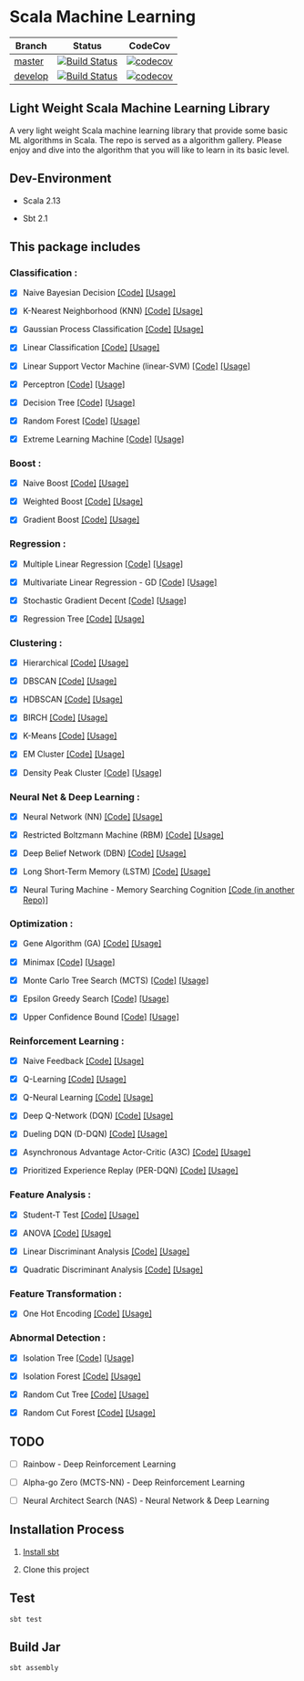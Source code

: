 # Scala Machine Learning

Branch | Status | CodeCov
-|-|-
[master](https://github.com/wei-1/scala-machine-learning/tree/master) | [![Build Status](https://travis-ci.org/Wei-1/Scala-Machine-Learning.svg?branch=master)](https://travis-ci.org/Wei-1/Scala-Machine-Learning) | [![codecov](https://codecov.io/gh/Wei-1/Scala-Machine-Learning/branch/master/graph/badge.svg)](https://codecov.io/gh/Wei-1/Scala-Machine-Learning)
[develop](https://github.com/wei-1/scala-machine-learning/tree/develop) | [![Build Status](https://travis-ci.org/Wei-1/Scala-Machine-Learning.svg?branch=develop)](https://travis-ci.org/Wei-1/Scala-Machine-Learning) | [![codecov](https://codecov.io/gh/Wei-1/Scala-Machine-Learning/branch/develop/graph/badge.svg)](https://codecov.io/gh/Wei-1/Scala-Machine-Learning)


## Light Weight Scala Machine Learning Library

A very light weight Scala machine learning library that provide some basic ML algorithms in Scala. The repo is served as a algorithm gallery. Please enjoy and dive into the algorithm that you will like to learn in its basic level.


## Dev-Environment

- Scala 2.13

- Sbt 2.1


## This package includes

### Classification :

- [x] Naive Bayesian Decision [[Code]](src/main/scala/algorithm/classification/BayesianDecision.scala) [[Usage]](src/test/scala/algorithm/classification/BayesianDecisionTest.scala)

- [x] K-Nearest Neighborhood (KNN) [[Code]](src/main/scala/algorithm/classification/KNN.scala) [[Usage]](src/test/scala/algorithm/classification/KNNTest.scala)

- [x] Gaussian Process Classification [[Code]](src/main/scala/algorithm/classification/GaussianProcess.scala) [[Usage]](src/test/scala/algorithm/classification/GaussianProcessTest.scala)

- [x] Linear Classification [[Code]](src/main/scala/algorithm/classification/LinearClassification.scala) [[Usage]](src/test/scala/algorithm/classification/LinearClassificationTest.scala)

- [x] Linear Support Vector Machine (linear-SVM) [[Code]](src/main/scala/algorithm/classification/LinearSVM.scala) [[Usage]](src/test/scala/algorithm/classification/LinearSVMTest.scala)

- [x] Perceptron [[Code]](src/main/scala/algorithm/classification/Perceptron.scala) [[Usage]](src/test/scala/algorithm/classification/PerceptronTest.scala)

- [x] Decision Tree [[Code]](src/main/scala/algorithm/classification/DecisionTree.scala) [[Usage]](src/test/scala/algorithm/classification/DecisionTreeTest.scala)

- [x] Random Forest [[Code]](src/main/scala/algorithm/classification/RandomForest.scala) [[Usage]](src/test/scala/algorithm/classification/RandomForestTest.scala)

- [x] Extreme Learning Machine [[Code]](src/main/scala/algorithm/classification/ExtremeLearning.scala) [[Usage]](src/test/scala/algorithm/classification/ExtremeLearningTest.scala)

### Boost :

- [x] Naive Boost [[Code]](src/main/scala/algorithm/classification/NaiveBoost.scala) [[Usage]](src/test/scala/algorithm/classification/NaiveBoostTest.scala)

- [x] Weighted Boost [[Code]](src/main/scala/algorithm/classification/WeightedBoost.scala) [[Usage]](src/test/scala/algorithm/classification/WeightedBoostTest.scala)

- [x] Gradient Boost [[Code]](src/main/scala/algorithm/regression/GradientBoost.scala) [[Usage]](src/test/scala/algorithm/regression/GradientBoostTest.scala)

### Regression :

- [x] Multiple Linear Regression [[Code]](src/main/scala/algorithm/regression/MultipleLinearRegression.scala) [[Usage]](src/test/scala/algorithm/regression/MultipleLinearRegressionTest.scala)

- [x] Multivariate Linear Regression - GD [[Code]](src/main/scala/algorithm/regression/MultivariateLinearRegression.scala) [[Usage]](src/test/scala/algorithm/regression/MultivariateLinearRegressionTest.scala)

- [x] Stochastic Gradient Decent [[Code]](src/main/scala/algorithm/regression/MultivariateLinearRegression.scala) [[Usage]](src/test/scala/algorithm/regression/MultivariateLinearRegressionTest.scala)

- [x] Regression Tree [[Code]](src/main/scala/algorithm/regression/RegressionTree.scala) [[Usage]](src/test/scala/algorithm/regression/RegressionTreeTest.scala)

### Clustering :

- [x] Hierarchical [[Code]](src/main/scala/algorithm/clustering/Hierarchical.scala) [[Usage]](src/test/scala/algorithm/clustering/HierarchicalTest.scala)

- [x] DBSCAN [[Code]](src/main/scala/algorithm/clustering/DBSCAN.scala) [[Usage]](src/test/scala/algorithm/clustering/DBSCANTest.scala)

- [x] HDBSCAN [[Code]](src/main/scala/algorithm/clustering/HDBSCAN.scala) [[Usage]](src/test/scala/algorithm/clustering/HDBSCANTest.scala)

- [x] BIRCH [[Code]](src/main/scala/algorithm/clustering/BIRCH.scala) [[Usage]](src/test/scala/algorithm/clustering/BIRCHTest.scala)

- [x] K-Means [[Code]](src/main/scala/algorithm/clustering/KMean.scala) [[Usage]](src/test/scala/algorithm/clustering/KMeanTest.scala)

- [x] EM Cluster [[Code]](src/main/scala/algorithm/clustering/EMCluster.scala) [[Usage]](src/test/scala/algorithm/clustering/EMClusterTest.scala)

- [x] Density Peak Cluster [[Code]](src/main/scala/algorithm/clustering/DensityPeakCluster.scala) [[Usage]](src/test/scala/algorithm/clustering/DensityPeakClusterTest.scala)

### Neural Net & Deep Learning :

- [x] Neural Network (NN) [[Code]](src/main/scala/algorithm/deeplearning/NeuralNetwork.scala) [[Usage]](src/test/scala/algorithm/deeplearning/NeuralNetworkTest.scala)

- [x] Restricted Boltzmann Machine (RBM) [[Code]](src/main/scala/algorithm/deeplearning/RBM.scala) [[Usage]](src/test/scala/algorithm/deeplearning/RBMTest.scala)

- [x] Deep Belief Network (DBN) [[Code]](src/main/scala/algorithm/deeplearning/DBN.scala) [[Usage]](src/test/scala/algorithm/deeplearning/DBNTest.scala)

- [x] Long Short-Term Memory (LSTM) [[Code]](src/main/scala/algorithm/deeplearning/LSTM.scala) [[Usage]](src/test/scala/algorithm/deeplearning/LSTMTest.scala)

- [x] Neural Turing Machine - Memory Searching Cognition [[Code (in another Repo)]](https://github.com/Wei-1/Scala-NTM)

### Optimization :

- [x] Gene Algorithm (GA) [[Code]](src/main/scala/algorithm/optimization/GeneAlgorithm.scala) [[Usage]](src/test/scala/algorithm/optimization/GeneAlgorithmTest.scala)

- [x] Minimax [[Code]](src/main/scala/algorithm/optimization/Minimax.scala) [[Usage]](src/test/scala/algorithm/optimization/Minimax.scala)

- [x] Monte Carlo Tree Search (MCTS) [[Code]](src/main/scala/algorithm/optimization/MCTS.scala) [[Usage]](src/test/scala/algorithm/optimization/MCTSTest.scala)

- [x] Epsilon Greedy Search [[Code]](src/main/scala/algorithm/optimization/EpsilonGreedy.scala) [[Usage]](src/test/scala/algorithm/optimization/EpsilonGreedyTest.scala)

- [x] Upper Confidence Bound [[Code]](src/main/scala/algorithm/optimization/UpperConfidenceBound.scala) [[Usage]](src/test/scala/algorithm/optimization/UpperConfidenceBoundTest.scala)

### Reinforcement Learning :

- [x] Naive Feedback [[Code]](src/main/scala/algorithm/reinforcement/NaiveFeedback.scala) [[Usage]](src/test/scala/algorithm/reinforcement/NaiveFeedbackTest.scala)

- [x] Q-Learning [[Code]](src/main/scala/algorithm/reinforcement/QLearning.scala) [[Usage]](src/test/scala/algorithm/reinforcement/QLearningTest.scala)

- [x] Q-Neural Learning [[Code]](src/main/scala/algorithm/reinforcement/QNeuralLearning.scala) [[Usage]](src/test/scala/algorithm/reinforcement/QNeuralLearningTest.scala)

- [x] Deep Q-Network (DQN) [[Code]](src/main/scala/algorithm/reinforcement/DQN.scala) [[Usage]](src/test/scala/algorithm/reinforcement/DQNTest.scala)

- [x] Dueling DQN (D-DQN) [[Code]](src/main/scala/algorithm/reinforcement/DDQN.scala) [[Usage]](src/test/scala/algorithm/reinforcement/DDQNTest.scala)

- [x] Asynchronous Advantage Actor-Critic (A3C) [[Code]](src/main/scala/algorithm/reinforcement/A3C.scala) [[Usage]](src/test/scala/algorithm/reinforcement/A3CTest.scala)

- [x] Prioritized Experience Replay (PER-DQN) [[Code]](src/main/scala/algorithm/reinforcement/PER.scala) [[Usage]](src/test/scala/algorithm/reinforcement/PERTest.scala)

### Feature Analysis :

- [x] Student-T Test [[Code]](src/main/scala/algorithm/analysis/StudentT.scala) [[Usage]](src/test/scala/algorithm/analysis/StudentTTest.scala)

- [x] ANOVA [[Code]](src/main/scala/algorithm/analysis/ANOVA.scala) [[Usage]](src/test/scala/algorithm/analysis/ANOVATest.scala)

- [x] Linear Discriminant Analysis [[Code]](src/main/scala/algorithm/analysis/LDA.scala) [[Usage]](src/test/scala/algorithm/analysis/LDATest.scala)

- [x] Quadratic Discriminant Analysis [[Code]](src/main/scala/algorithm/analysis/QDA.scala) [[Usage]](src/test/scala/algorithm/analysis/QDATest.scala)

### Feature Transformation :

- [x] One Hot Encoding [[Code]](src/main/scala/algorithm/transformation/OneHot.scala) [[Usage]](src/test/scala/algorithm/transformation/OneHotTest.scala)

### Abnormal Detection :

- [x] Isolation Tree [[Code]](src/main/scala/algorithm/abnormal/IsolationTree.scala) [[Usage]](src/test/scala/algorithm/abnormal/IsolationTreeTest.scala)

- [x] Isolation Forest [[Code]](src/main/scala/algorithm/abnormal/IsolationForest.scala) [[Usage]](src/test/scala/algorithm/abnormal/IsolationForestTest.scala)

- [x] Random Cut Tree [[Code]](src/main/scala/algorithm/abnormal/RandomCutTree.scala) [[Usage]](src/test/scala/algorithm/abnormal/RandomCutTreeTest.scala)

- [x] Random Cut Forest [[Code]](src/main/scala/algorithm/abnormal/RandomCutForest.scala) [[Usage]](src/test/scala/algorithm/abnormal/RandomCutForestTest.scala)


## TODO

- [ ] Rainbow - Deep Reinforcement Learning

- [ ] Alpha-go Zero (MCTS-NN) - Deep Reinforcement Learning

- [ ] Neural Architect Search (NAS) - Neural Network & Deep Learning


## Installation Process

1. [Install sbt](https://www.scala-sbt.org/download.html)

2. Clone this project


## Test

    sbt test


## Build Jar

    sbt assembly

